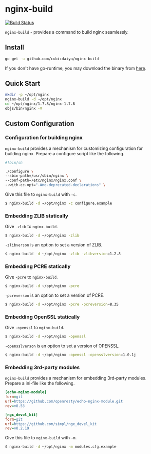 # nginx-build

[![Build Status](https://drone.io/github.com/cubicdaiya/nginx-build/status.png)](https://drone.io/github.com/cubicdaiya/nginx-build/latest)

`nginx-build` - provides a command to build nginx seamlessly.

## Install

```bash
go get -u github.com/cubicdaiya/nginx-build
```

If you don't have go-runtime, you may download the binary from [here](https://github.com/cubicdaiya/nginx-build/releases).

## Quick Start

```bash
mkdir -p ~/opt/nginx
nginx-build -d ~/opt/nginx
cd ~/opt/nginx/1.7.8/nginx-1.7.8
objs/bin/nginx -V
```

## Custom Configuration

### Configuration for building nginx

`nginx-build` provides a mechanism for customizing configuration for building nginx.
Prepare a configure script like the following.

```bash
#!bin/sh

./configure \
--sbin-path=/usr/sbin/nginx \
--conf-path=/etc/nginx/nginx.conf \
--with-cc-opt="-Wno-deprecated-declarations" \
```

Give this file to `nginx-build` with `-c`.

```bash
$ nginx-build -d ~/opt/nginx -c configure.example
```

### Embedding ZLIB statically

Give `-zlib` to `nginx-build`.

```bash
$ nginx-build -d ~/opt/nginx -zlib
```

`-zlibverson` is an option to set a version of ZLIB.

```bash
$ nginx-build -d ~/opt/nginx -zlib -zlibversion=1.2.8
```

### Embedding PCRE statically

Give `-pcre` to `nginx-build`.

```bash
$ nginx-build -d ~/opt/nginx -pcre
```

`-pcreverson` is an option to set a version of PCRE.

```bash
$ nginx-build -d ~/opt/nginx -pcre -pcreversion=8.35
```

### Embedding OpenSSL statically

Give `-openssl` to `nginx-build`.

```bash
$ nginx-build -d ~/opt/nginx -openssl
```

`-opensslverson` is an option to set a version of OPENSSL.

```bash
$ nginx-build -d ~/opt/nginx -openssl -opensslversion=1.0.1j
```

### Embedding 3rd-party modules

`nginx-build` provides a mechanism for embedding 3rd-party modules.
Prepare a ini-file like the following.

```ini
[echo-nginx-module]
form=git
url=https://github.com/openresty/echo-nginx-module.git
rev=v0.53

[ngx_devel_kit]
form=git
url=https://github.com/simpl/ngx_devel_kit
rev=v0.2.19
```

Give this file to `nginx-build` with `-m`.

```bash
$ nginx-build -d ~/opt/nginx -m modules.cfg.example
```
